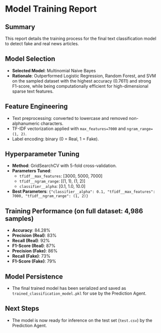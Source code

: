 # Model Training Report

## Summary
This report details the training process for the final text classification model to detect fake and real news articles.

## Model Selection
- **Selected Model**: Multinomial Naive Bayes
- **Rationale**: Outperformed Logistic Regression, Random Forest, and SVM on the sampled dataset with the highest accuracy (0.7611) and strong F1-score, while being computationally efficient for high-dimensional sparse text features.

## Feature Engineering
- Text preprocessing: converted to lowercase and removed non-alphanumeric characters.
- TF-IDF vectorization applied with `max_features=7000` and `ngram_range=(1, 2)`.
- Label encoding: binary (0 = Real, 1 = Fake).

## Hyperparameter Tuning
- **Method**: GridSearchCV with 5-fold cross-validation.
- **Parameters Tuned**:
  - `tfidf__max_features`: [3000, 5000, 7000]
  - `tfidf__ngram_range`: [(1, 1), (1, 2)]
  - `classifier__alpha`: [0.1, 1.0, 10.0]
- **Best Parameters**: `{"classifier__alpha": 0.1, "tfidf__max_features": 7000, "tfidf__ngram_range": (1, 2)}`

## Training Performance (on full dataset: 4,986 samples)
- **Accuracy**: 84.28%
- **Precision (Real)**: 83%
- **Recall (Real)**: 92%
- **F1-Score (Real)**: 87%
- **Precision (Fake)**: 86%
- **Recall (Fake)**: 73%
- **F1-Score (Fake)**: 79%

## Model Persistence
- The final trained model has been serialized and saved as `trained_classification_model.pkl` for use by the Prediction Agent.

## Next Steps
- The model is now ready for inference on the test set (`test.csv`) by the Prediction Agent.